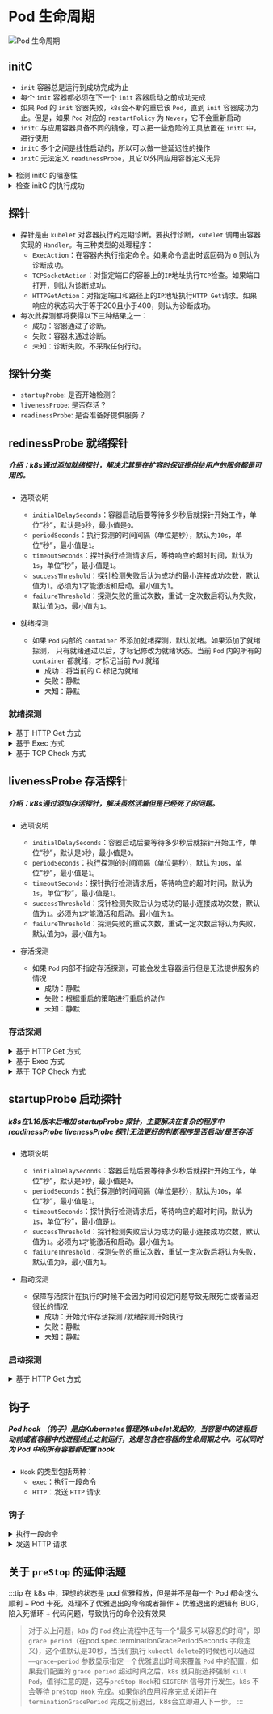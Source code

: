 # Pod 生命周期

![Pod 生命周期](/img/k8s/podLifeCycle.png)

## initC
+ `init` 容器总是运行到成功完成为止
+ 每个 `init` 容器都必须在下一个 `init` 容器启动之前成功完成
+ 如果 `Pod` 的 `init` 容器失败，`k8s`会不断的重启该 `Pod`，直到 `init` 容器成功为止。但是，如果 `Pod` 对应的 `restartPolicy` 为 `Never`，它不会重新启动
+ `initC` 与应用容器具备不同的镜像，可以把一些危险的工具放置在 `initC` 中，进行使用
+ `initC` 多个之间是线性启动的，所以可以做一些延迟性的操作
+ `initC` 无法定义 `readinessProbe`，其它以外同应用容器定义无异

<details>
<summary>检测 initC 的阻塞性</summary>

```yaml showLineNumbers
apiVersion: v1
kind: Pod
metadata:
  name: initc-1
  labels:
    app: initc
spec:
  containers:
  - name: myapp-container
    image: wangyanglinux/tools:busybox
    command: ['sh', '-c', 'echo The app is running! && sleep 3600']
  initContainers:
  - name: init-myservice
    image: wangyanglinux/tools:busybox
    command: ['sh', '-c', 'until nslookup myservice; do echo waiting for myservice; sleep 2; done;']
  - name: init-mydb
    image: wangyanglinux/tools:busybox
    command: ['sh', '-c', 'until nslookup mydb; do echo waiting for mydb; sleep 2; done;']
```

<details>
<summary>唤醒</summary>

```shell showLineNumbers
kubectl create svc clusterip myservice --tcp=80:80
kubectl create svc clusterip mydb --tcp=80:80
```

</details>
</details>


<details>
<summary>检查 initC 的执行成功</summary>

```yaml showLineNumbers
apiVersion: v1
kind: Pod
metadata:
 name: myapp-pod
 labels:
   app: myapp
spec:
 containers:
 - name: myapp
   image: wangyanglinux/myapp:v1.0
 initContainers:
 - name: randexit
 	image: wangyanglinux/tools:randexitv1
   args: ["--exitcode=1"]
```

<details>
<summary>镜像构建</summary>

```yaml showLineNumbers
FROM alpine
ADD ./randexit /root
RUN chmod +x /root/randexit
CMD ["--sleeptime=5"]  
ENTRYPOINT ["/root/randexit"]
```

</details>

<details>
<summary>命令代码</summary>

```golang showLineNumbers
package main

import (
	"flag"
	"fmt"
	"math/rand"
	"os"
	"time"
)

func main() {
	sleepTime := flag.Int("sleeptime", 4, "休眠时间")
	exitcode := flag.Int("exitcode", 2, "返回码")
	flag.Parse()
	sleeptimeDing := *sleepTime
	// 处理休眠逻辑
	for *sleepTime >= 0 {
		time.Sleep(time.Second * 1)
		*sleepTime--
	}
	// 产生随机返回码
	// exitcode 值为 0, 返回码为 0
	// exitcode 值为 1，返回码为 1
	// 否则随机产生返回码
	if *exitcode == 0 {
		fmt.Printf("休眠 %v 秒，返回码为 %v！\n", sleeptimeDing, 0)
		os.Exit(0)
	} else if *exitcode == 1 {
		fmt.Printf("休眠 %v 秒，返回码为 %v！\n", sleeptimeDing, 1)
		os.Exit(1)
	} else {
		rand.Seed(time.Now().UnixNano())
		num := rand.Intn(100)
		if num >= 50 {
			fmt.Printf("休眠 %v 秒，产生的随机数为 %v，大于等于 50 ，返回码为 %v！\n", sleeptimeDing, num, 1)
			os.Exit(1)
		} else {
			fmt.Printf("休眠 %v 秒，产生的随机数为 %v，小于等于 50 ，返回码为 %v！\n", sleeptimeDing, num, 0)
			os.Exit(0)
		}
	}
}
```

</details>

</details>

## 探针
+ 探针是由 `kubelet` 对容器执行的定期诊断。要执行诊断，`kubelet` 调用由容器实现的 `Handler`。有三种类型的处理程序：
	+ `ExecAction`：在容器内执行指定命令。如果命令退出时返回码为 `0` 则认为诊断成功。
	+ `TCPSocketAction`：对指定端口的容器上的`IP`地址执行`TCP`检查。如果端口打开，则认为诊断成功。
	+ `HTTPGetAction`：对指定端口和路径上的`IP`地址执行`HTTP Get`请求。如果响应的状态码大于等于200且小于400，则认为诊断成功。
+ 每次此探测都将获得以下三种结果之一：
	+ 成功：容器通过了诊断。
	+ 失败：容器未通过诊断。
	+ 未知：诊断失败，不采取任何行动。

## 探针分类
+ `startupProbe`: 是否开始检测？
+ `livenessProbe`: 是否存活？
+ `readinessProbe`: 是否准备好提供服务？

## redinessProbe 就绪探针
##### 介绍：k8s通过添加就绪探针，解决尤其是在扩容时保证提供给用户的服务都是可用的。
+ 选项说明
	+ `initialDelaySeconds`：容器启动后要等待多少秒后就探针开始工作，单位“秒”，默认是`0`秒，最小值是`0`。
	+ `periodSeconds`：执行探测的时间间隔（单位是秒），默认为`10s`，单位“秒”，最小值是`1`。
	+ `timeoutSeconds`：探针执行检测请求后，等待响应的超时时间，默认为`1s`，单位“秒”，最小值是`1`。
	+ `successThreshold`：探针检测失败后认为成功的最小连接成功次数，默认值为`1`。必须为`1`才能激活和启动。最小值为`1`。
	+ `failureThreshold`：探测失败的重试次数，重试一定次数后将认为失败，默认值为`3`，最小值为`1`。

+ 就绪探测
	+ 如果 `Pod` 内部的 `container` 不添加就绪探测，默认就绪。如果添加了就绪探测， 只有就绪通过以后，才标记修改为就绪状态。当前 `Pod` 内的所有的 `container` 都就绪，才标记当前 `Pod` 就绪
		+ 成功：将当前的 C 标记为就绪
		+ 失败：静默
		+ 未知：静默

### 就绪探测


<details>
<summary>基于 HTTP Get 方式</summary>

```yaml showLineNumbers
apiVersion: v1
kind: Pod
metadata:
 name: readiness-httpget-pod
 namespace: default
 labels:
   app: myapp
   env: test
spec:
 containers:
 - name: readiness-httpget-container
   image: wangyanglinux/myapp:v1.0
   imagePullPolicy: IfNotPresent
   readinessProbe:
     httpGet:
       port: 80
       path: /index1.html
     initialDelaySeconds: 1
     periodSeconds: 3
```

</details>

<details>
<summary>基于 Exec 方式</summary>

```yaml showLineNumbers
apiVersion: v1
kind: Pod
metadata:
 name: readiness-exec-pod
 namespace: default
spec:
 containers:
 - name: readiness-exec-container
   image: wangyanglinux/tools:busybox
   imagePullPolicy: IfNotPresent
   command: ["/bin/sh","-c","touch /tmp/live ; sleep 60; rm -rf /tmp/live; 
sleep
3600"]
   readinessProbe:
     exec:
       command: ["test","-e","/tmp/live"]
     initialDelaySeconds: 1
     periodSeconds: 3
```

</details>

<details>
<summary>基于 TCP Check 方式</summary>

```yaml showLineNumbers
apiVersion: v1
kind: Pod
metadata:
 name: readiness-tcp-pod
spec:
 containers:
 - name: readiness-exec-container
   image: wangyanglinux/myapp:v1.0
   readinessProbe:
     initialDelaySeconds: 5
     timeoutSeconds: 1
     tcpSocket:
       port: 80
```

</details>

## livenessProbe 存活探针
##### 介绍：k8s通过添加存活探针，解决虽然活着但是已经死了的问题。
+ 选项说明
	+ `initialDelaySeconds`：容器启动后要等待多少秒后就探针开始工作，单位“秒”，默认是`0`秒，最小值是`0`。
	+ `periodSeconds`：执行探测的时间间隔（单位是秒），默认为`10s`，单位“秒”，最小值是`1`。
	+ `timeoutSeconds`：探针执行检测请求后，等待响应的超时时间，默认为`1s`，单位“秒”，最小值是`1`。
	+ `successThreshold`：探针检测失败后认为成功的最小连接成功次数，默认值为`1`。必须为`1`才能激活和启动。最小值为`1`。
	+ `failureThreshold`：探测失败的重试次数，重试一定次数后将认为失败，默认值为`3`，最小值为`1`。

+ 存活探测
	+ 如果 `Pod` 内部不指定存活探测，可能会发生容器运行但是无法提供服务的情况
		+ 成功：静默
		+ 失败：根据重启的策略进行重启的动作
		+ 未知：静默
### 存活探测

<details>
<summary>基于 HTTP Get 方式</summary>

```yaml showLineNumbers
apiVersion: v1
kind: Pod
metadata:
 name: liveness-httpget-pod
 namespace: default
spec:
 containers:
 - name: liveness-httpget-container
   image: wangyanglinux/myapp:v1.0
   imagePullPolicy: IfNotPresent
   ports:
   - name: http
     containerPort: 80
   livenessProbe:
     httpGet:
       port: 80
       path: /index.html
     initialDelaySeconds: 1
     periodSeconds: 3
     timeoutSeconds: 3
```

</details>

<details>
<summary>基于 Exec 方式</summary>

```yaml showLineNumbers
apiVersion: v1
kind: Pod
metadata:
 name: liveness-exec-pod
 namespace: default
spec:
 containers:
 - name: liveness-exec-container
   image: wangyanglinux/tools:busybox
   imagePullPolicy: IfNotPresent
   command: ["/bin/sh","-c","touch /tmp/live ; sleep 60; rm -rf /tmp/live; 
sleep
3600"]
   livenessProbe:
     exec:
       command: ["test","-e","/tmp/live"]
     initialDelaySeconds: 1
     periodSeconds: 3
```

</details>

<details>
<summary>基于 TCP Check 方式</summary>

```yaml showLineNumbers
apiVersion: v1
kind: Pod
metadata:
 name: liveness-tcp-pod
spec:
 containers:
 - name: liveness-tcp-container
   image: wangyanglinux/myapp:v1.0
   livenessProbe:
     initialDelaySeconds: 5
     timeoutSeconds: 1
     tcpSocket:
       port: 80
```

</details>

## startupProbe 启动探针
##### k8s在1.16版本后增加 startupProbe 探针，主要解决在复杂的程序中 readinessProbe livenessProbe 探针无法更好的判断程序是否启动/是否存活
+ 选项说明
	+ `initialDelaySeconds`：容器启动后要等待多少秒后就探针开始工作，单位“秒”，默认是`0`秒，最小值是`0`。
	+ `periodSeconds`：执行探测的时间间隔（单位是秒），默认为`10s`，单位“秒”，最小值是`1`。
	+ `timeoutSeconds`：探针执行检测请求后，等待响应的超时时间，默认为`1s`，单位“秒”，最小值是`1`。
	+ `successThreshold`：探针检测失败后认为成功的最小连接成功次数，默认值为`1`。必须为`1`才能激活和启动。最小值为`1`。
	+ `failureThreshold`：探测失败的重试次数，重试一定次数后将认为失败，默认值为`3`，最小值为`1`。

+ 启动探测
	+ 保障存活探针在执行的时候不会因为时间设定问题导致无限死亡或者延迟很长的情况
		+ 成功：开始允许存活探测 /就绪探测开始执行
		+ 失败：静默
		+ 未知：静默
### 启动探测

<details>
<summary>基于 HTTP Get 方式</summary>

```yaml showLineNumbers
apiVersion: v1
kind: Pod
metadata:
 name: startupprobe-1
 namespace: default
spec:
 containers:
 - name: myapp-container
   image: wangyanglinux/myapp:v1.0
   imagePullPolicy: IfNotPresent
   ports:
   - name: http
     containerPort: 80
   readinessProbe:
     httpGet:
       port: 80
       path: /index2.html
     initialDelaySeconds: 1
     periodSeconds: 3
   startupProbe:
	  httpGet:
       path: /index1.html
       port: 80
     failureThreshold: 30
     periodSeconds: 10
```
> 应用程序将会有最多 5 分钟 failureThreshold * periodSeconds（30 * 10 = 300s）的时间来完成其启动过程。
</details>


## 钩子
##### Pod hook （钩子）是由Kubernetes管理的kubelet发起的，当容器中的进程启动前或者容器中的进程终止之前运行，这是包含在容器的生命周期之中。可以同时为 Pod 中的所有容器都配置 hook
+ `Hook` 的类型包括两种：
	+ `exec`：执行一段命令
	+ `HTTP`：发送 `HTTP` 请求

### 钩子

<details>
<summary>执行一段命令</summary>

```yaml showLineNumbers
apiVersion: v1
kind: Pod
metadata:
 name: lifecycle-exec-pod
spec:
 containers:
 - name: lifecycle-exec-container
   image: wangyanglinux/myapp:v1
   lifecycle:
     postStart:
       exec:
        command: ["/bin/sh", "-c", "echo postStart > /usr/share/message"]
     preStop:
       exec:
        command: ["/bin/sh", "-c", "echo preStop > /usr/share/message"]
```

</details>

<details>
<summary>发送 HTTP 请求</summary>

<details>
<summary>开启一个测试 webServer</summary>

```shell showLineNumbers
docker run -it --rm -p 1234:80 wangyanglinux/myapp:v1.0
```

</details>

```yaml showLineNumbers
apiVersion: v1
kind: Pod
metadata:
 name: lifecycle-httpget-pod
 labels:
   name: lifecycle-httpget-pod
spec:
 containers:
 - name: lifecycle-httpget-container
   image: wangyanglinux/myapp:v1.0
   ports:
     - containerPort: 80
   lifecycle:
     postStart:
       httpGet:
         host: 192.168.66.11
         path: index.html
         port: 1234
     preStop:
       httpGet:
         host: 192.168.66.11
         path: hostname.html
         port: 1234
```

</details>

## 关于 `preStop` 的延伸话题

:::tip
在 k8s 中，理想的状态是 pod 优雅释放，但是并不是每一个 Pod 都会这么顺利
	+ Pod 卡死，处理不了优雅退出的命令或者操作
	+ 优雅退出的逻辑有 BUG，陷入死循环
	+ 代码问题，导致执行的命令没有效果

> 对于以上问题，`k8s` 的 `Pod` 终止流程中还有一个“最多可以容忍的时间”，即 `grace period`（在pod.spec.terminationGracePeriodSeconds 字段定义)，这个值默认是30秒，当我们执行 `kubectl delete`的时候也可以通过 `——grace—period` 参数显示指定一个优雅退出时间来覆盖 `Pod` 中的配置，如果我们配置的 `grace period` 超过时间之后，`k8s` 就只能选择强制 `kill Pod`。值得注意的是，这与`preStop Hook`和 `SIGTERM` 信号并行发生。`k8s` 不会等待 `preStop Hook` 完成。如果你的应用程序完成关闭并在`terminationGracePeriod` 完成之前退出，k8s会立即进入下一步。
:::


